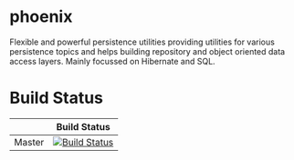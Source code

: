 # phoenix
Flexible and powerful persistence utilities providing utilities for various persistence topics and helps building repository and object oriented data access layers. Mainly focussed on Hibernate and SQL.

# Build Status
|             | Build Status                                                                                                            |
|-------------|-------------------------------------------------------------------------------------------------------------------------|
| Master      | [![Build Status](https://travis-ci.org/d3adspace/phoenix.svg?branch=master)](https://travis-ci.org/d3adspace/phoenix) |
